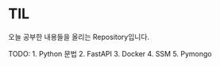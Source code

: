 # TIL

오늘 공부한 내용들을 올리는 Repository입니다.

TODO: 1. Python 문법
      2. FastAPI
      3. Docker
      4. SSM
      5. Pymongo

